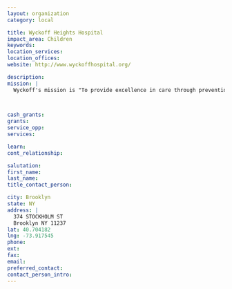 ```yaml
---
layout: organization
category: local

title: Wyckoff Heights Hospital
impact_area: Children
keywords: 
location_services: 
location_offices: 
website: http://www.wyckoffhospital.org/

description: 
mission: |
  Wyckoff's mission is "To provide excellence in care through prevention, education and treatment in a safe environment." We actively bring high quality health services, including educational and preventive services, directly into the community through our mobile Community Care Coach, our network of full-time and part-time clinics, and our special outreach programs such as the Asthma Awareness Program, the Diabetes Center of Excellence, the Prenatal Care Assistance Program (PCAP) and the Women, Infants and Children's (WIC) Program. Through these and other programs we specifically target important chronic health problems and issues facing our service area. 

  

cash_grants: 
grants: 
service_opp: 
services: 

learn: 
cont_relationship: 

salutation: 
first_name: 
last_name: 
title_contact_person: 

city: Brooklyn
state: NY
address: |
  374 STOCKHOLM ST     
  Brooklyn NY 11237
lat: 40.704182
lng: -73.917545
phone: 
ext: 
fax: 
email: 
preferred_contact: 
contact_person_intro: 
---
```

